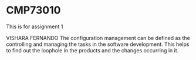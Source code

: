 # CMP73010
This is for assignment 1

VISHARA FERNANDO 
The configuration management can be defined as the controlling and managing the tasks in the software development. This helps to find out the loophole in the products and the changes occurring in it. 

